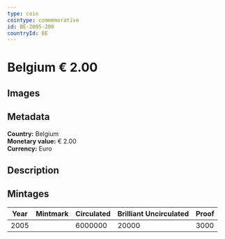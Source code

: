 ```yaml
---
type: coin
cointype: commemorative
id: BE-2005-200
countryId: BE
---
```


# Belgium € 2.00

## Images


## Metadata

**Country:** Belgium\
**Monetary value:** € 2.00\
**Currency:** Euro

## Description


## Mintages

| Year | Mintmark | Circulated | Brilliant Uncirculated | Proof |
| ---- | -------- | ---------- | ---------------------- | ----- |
| 2005 |  | 6000000| 20000 | 3000 |
